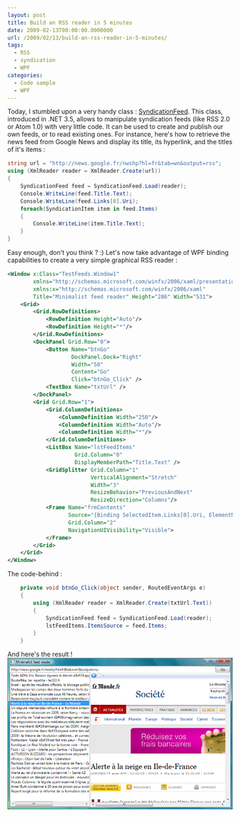 ```yaml
---
layout: post
title: Build an RSS reader in 5 minutes
date: 2009-02-13T00:00:00.0000000
url: /2009/02/13/build-an-rss-reader-in-5-minutes/
tags:
  - RSS
  - syndication
  - WPF
categories:
  - Code sample
  - WPF
---
```


Today, I stumbled upon a very handy class : [SyndicationFeed](http://msdn.microsoft.com/en-us/library/system.servicemodel.syndication.syndicationfeed.aspx). This class, introduced in .NET 3.5, allows to manipulate syndication feeds (like RSS 2.0 or Atom 1.0) with very little code. It can be used to create and publish our own feeds, or to read existing ones.  For instance, here's how to retrieve the news feed from Google News and display its title, its hyperlink, and the titles of it's items :  
```csharp
string url = "http://news.google.fr/nwshp?hl=fr&tab=wn&output=rss";
using (XmlReader reader = XmlReader.Create(url))
{
    SyndicationFeed feed = SyndicationFeed.Load(reader);
    Console.WriteLine(feed.Title.Text);
    Console.WriteLine(feed.Links[0].Uri);
    foreach(SyndicationItem item in feed.Items)
    {
        Console.WriteLine(item.Title.Text);
    }
}
```
  Easy enough, don't you think ? :)  Let's now take advantage of WPF binding capabilities to create a very simple graphical RSS reader :  
```xml
<Window x:Class="TestFeeds.Window1"
        xmlns="http://schemas.microsoft.com/winfx/2006/xaml/presentation"
        xmlns:x="http://schemas.microsoft.com/winfx/2006/xaml"
        Title="Minimalist feed reader" Height="286" Width="531">
    <Grid>
        <Grid.RowDefinitions>
            <RowDefinition Height="Auto"/>
            <RowDefinition Height="*"/>
        </Grid.RowDefinitions>
        <DockPanel Grid.Row="0">
            <Button Name="btnGo"
                    DockPanel.Dock="Right"
                    Width="50"
                    Content="Go"
                    Click="btnGo_Click" />
            <TextBox Name="txtUrl" />
        </DockPanel>
        <Grid Grid.Row="1">
            <Grid.ColumnDefinitions>
                <ColumnDefinition Width="250"/>
                <ColumnDefinition Width="Auto"/>
                <ColumnDefinition Width="*"/>
            </Grid.ColumnDefinitions>
            <ListBox Name="lstFeedItems"
                     Grid.Column="0"
                     DisplayMemberPath="Title.Text" />
            <GridSplitter Grid.Column="1"
                          VerticalAlignment="Stretch"
                          Width="3"
                          ResizeBehavior="PreviousAndNext"
                          ResizeDirection="Columns"/>
            <Frame Name="frmContents"
                   Source="{Binding SelectedItem.Links[0].Uri, ElementName=lstFeedItems}"
                   Grid.Column="2"
                   NavigationUIVisibility="Visible">
            </Frame>
        </Grid>
    </Grid>
</Window>
```
  The code-behind :  
```csharp
    private void btnGo_Click(object sender, RoutedEventArgs e)
    {
        using (XmlReader reader = XmlReader.Create(txtUrl.Text))
        {
            SyndicationFeed feed = SyndicationFeed.Load(reader);
            lstFeedItems.ItemsSource = feed.Items;
        }
    }
```
  And here's the result !  ![Screenshot](feed_reader.png)

